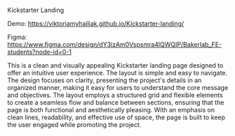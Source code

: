 Kickstarter Landing

Demo: https://viktoriamyhailiak.github.io/Kickstarter-landing/

Figma: https://www.figma.com/design/dY3izAm0Vspsmra4lQWQIP/Bakerlab_FE-students?node-id=0-1

This is a clean and visually appealing Kickstarter landing page designed to offer an intuitive user experience. The layout is simple and easy to navigate. The design focuses on clarity, presenting the project's details in an organized manner, making it easy for users to understand the core message and objectives. The layout employs a structured grid and flexible elements to create a seamless flow and balance between sections, ensuring that the page is both functional and aesthetically pleasing. With an emphasis on clean lines, readability, and effective use of space, the page is built to keep the user engaged while promoting the project.
